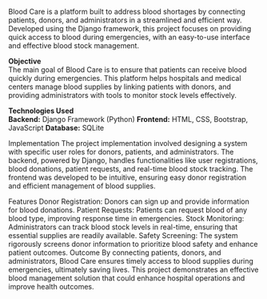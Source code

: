 Blood Care is a platform built to address blood shortages by connecting patients, donors, and administrators in a streamlined and efficient way. Developed using the Django framework, this project focuses on providing quick access to blood during emergencies, with an easy-to-use interface and effective blood stock management.

**Objective**\
The main goal of Blood Care is to ensure that patients can receive blood quickly during emergencies. This platform helps hospitals and medical centers manage blood supplies by linking patients with donors, and providing administrators with tools to monitor stock levels effectively.

**Technologies Used**\
**Backend:** Django Framework (Python)
**Frontend:** HTML, CSS, Bootstrap, JavaScript
**Database:** SQLite

Implementation
The project implementation involved designing a system with specific user roles for donors, patients, and administrators. The backend, powered by Django, handles functionalities like user registrations, blood donations, patient requests, and real-time blood stock tracking. The frontend was developed to be intuitive, ensuring easy donor registration and efficient management of blood supplies.

Features
Donor Registration: Donors can sign up and provide information for blood donations.
Patient Requests: Patients can request blood of any blood type, improving response time in emergencies.
Stock Monitoring: Administrators can track blood stock levels in real-time, ensuring that essential supplies are readily available.
Safety Screening: The system rigorously screens donor information to prioritize blood safety and enhance patient outcomes.
Outcome
By connecting patients, donors, and administrators, Blood Care ensures timely access to blood supplies during emergencies, ultimately saving lives. This project demonstrates an effective blood management solution that could enhance hospital operations and improve health outcomes.
